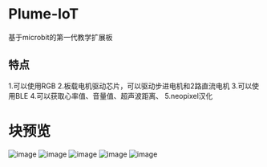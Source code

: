 # Plume-IoT
基于microbit的第一代教学扩展板

## 特点
1.可以使用RGB
2.板载电机驱动芯片，可以驱动步进电机和2路直流电机
3.可以使用BLE
4.可以获取心率值、音量值、超声波距离、
5.neopixel汉化

# 块预览
![image](http://wx3.sinaimg.cn/mw690/0079sDrtgy1frehcn6vuwj30ed0at3yn.jpg)
![image](http://wx3.sinaimg.cn/mw690/0079sDrtgy1frehcqzdkpj30e60f00sv.jpg)
![image](http://wx2.sinaimg.cn/mw690/0079sDrtgy1frehcusma9j30e309zt8l.jpg)
![image](http://wx1.sinaimg.cn/mw690/0079sDrtgy1frehd0cmovj30g50f5jry.jpg)
![image](http://wx4.sinaimg.cn/mw690/0079sDrtgy1frehd2imvdj30de0eywf0.jpg)
